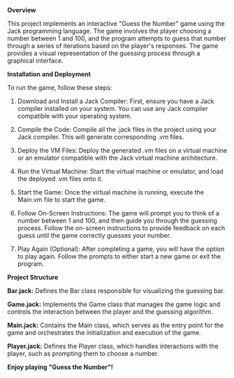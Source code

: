 **Overview**

This project implements an interactive "Guess the Number" game using the Jack programming language. The game involves the player choosing a number between 1 and 100, and the program attempts to guess that number through a series of iterations based on the player's responses. The game provides a visual representation of the guessing process through a graphical interface.

**Installation and Deployment**

To run the game, follow these steps:

1. Download and Install a Jack Compiler: First, ensure you have a Jack compiler installed on your system. You can use any Jack compiler compatible with your operating system.

2. Compile the Code: Compile all the .jack files in the project using your Jack compiler. This will generate corresponding .vm files.

3. Deploy the VM Files: Deploy the generated .vm files on a virtual machine or an emulator compatible with the Jack virtual machine architecture.

4. Run the Virtual Machine: Start the virtual machine or emulator, and load the deployed .vm files onto it.

5. Start the Game: Once the virtual machine is running, execute the Main.vm file to start the game.

6. Follow On-Screen Instructions: The game will prompt you to think of a number between 1 and 100, and then guide you through the guessing process. Follow the on-screen instructions to provide feedback on each guess until the game correctly guesses your number.

7. Play Again (Optional): After completing a game, you will have the option to play again. Follow the prompts to either start a new game or exit the program.

**Project Structure**

**Bar.jack:** Defines the Bar class responsible for visualizing the guessing bar.

**Game.jack:** Implements the Game class that manages the game logic and controls the interaction between the player and the guessing algorithm.

**Main.jack:** Contains the Main class, which serves as the entry point for the game and orchestrates the initialization and execution of the game.

**Player.jack:** Defines the Player class, which handles interactions with the player, such as prompting them to choose a number.


**Enjoy playing "Guess the Number"!**
